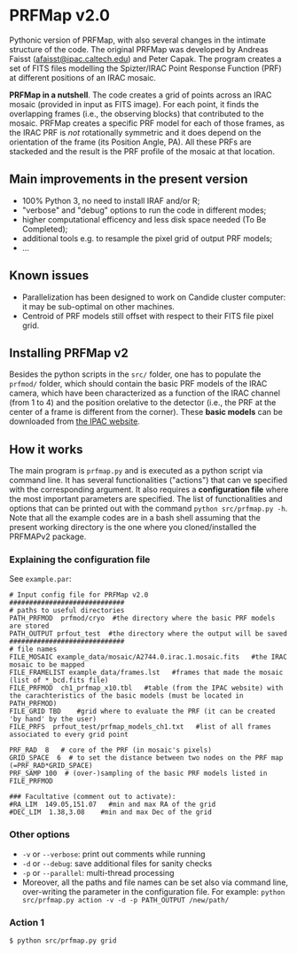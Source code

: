 # PRFMap v2.0
Pythonic version of PRFMap, with also several changes in the intimate structure of the code. 
The original PRFMap was developed by Andreas Faisst (afaisst@ipac.caltech.edu) and Peter Capak. The program creates a set of FITS files modelling the Spizter/IRAC Point Response Function (PRF) at different positions of an IRAC mosaic.

**PRFMap in a nutshell**. The code creates a grid of points across an IRAC mosaic (provided in input as FITS image). For each point, it finds the overlapping frames (i.e., the observing blocks) that contributed to the mosaic. PRFMap creates a specific PRF model for each of those frames, as the IRAC PRF is *not* rotationally symmetric and it does depend on the orientation of the frame (its Position Angle, PA). All these PRFs are stackeded and the result is the PRF profile of the mosaic at that location.  

## Main improvements in the present version
 - 100% Python 3, no need to install IRAF and/or R;
 - "verbose" and "debug" options to run the code in different modes;
 - higher computational efficency and less disk space needed (To Be Completed);
 - additional tools e.g. to resample the pixel grid of output PRF models;
 - ...

## Known issues
 - Parallelization has been designed to work on Candide cluster computer: it may be sub-optimal on other machines. 
 - Centroid of PRF models still offset with respect to their FITS file pixel grid.  

## Installing PRFMap v2
Besides the python scripts in the `src/` folder, one has to populate the `prfmod/` folder, which should contain the basic PRF models of the IRAC camera, which have been characterized as a function of the IRAC channel (from 1 to 4) and the position orelative to the detector (i.e., the PRF at the center of a frame is different from the corner). These **basic models** can be downloaded from [the IPAC website](https://irsa.ipac.caltech.edu/data/SPITZER/docs/irac/calibrationfiles/psfprf/).  

## How it works
The main program is `prfmap.py` and is executed as a python script via command line. It has several functionalities ("actions") that can ve specified with the corresponding argument. It also requires a **configuration file** where the most important parameters are specified. The list of functionalities and options that can be printed out with the command `python src/prfmap.py -h`. Note that all the example codes are in a bash shell assuming that the present working directory is the one where you cloned/installed the PRFMAPv2 package. 

### Explaining the configuration file
See `example.par`:
```
# Input config file for PRFMap v2.0
#############################
# paths to useful directories
PATH_PRFMOD  prfmod/cryo  #the directory where the basic PRF models are stored
PATH_OUTPUT prfout_test  #the directory where the output will be saved
#############################
# file names
FILE_MOSAIC example_data/mosaic/A2744.0.irac.1.mosaic.fits   #the IRAC mosaic to be mapped
FILE_FRAMELIST example_data/frames.lst   #frames that made the mosaic (list of *_bcd.fits file)
FILE_PRFMOD  ch1_prfmap_x10.tbl   #table (from the IPAC website) with the carachteristics of the basic models (must be located in PATH_PRFMOD)
FILE_GRID TBD    #grid where to evaluate the PRF (it can be created 'by hand' by the user)
FILE_PRFS  prfout_test/prfmap_models_ch1.txt   #list of all frames associated to every grid point

PRF_RAD  8   # core of the PRF (in mosaic's pixels)
GRID_SPACE  6  # to set the distance between two nodes on the PRF map (=PRF_RAD*GRID_SPACE)
PRF_SAMP 100  # (over-)sampling of the basic PRF models listed in FILE_PRFMOD

### Facultative (comment out to activate):
#RA_LIM  149.05,151.07   #min and max RA of the grid
#DEC_LIM  1.38,3.08    #min and max Dec of the grid
```

### Other options
 - `-v` or `--verbose`: print out comments while running
 - `-d` or `--debug`: save additional files for sanity checks
 - `-p` or `--parallel`: multi-thread processing
 - Moreover, all the paths and file names can be set also via command line, over-writing the parameter in the configuration file. For example: `python src/prfmap.py action -v -d -p PATH_OUTPUT /new/path/` 

### Action 1

```bash
$ python src/prfmap.py grid  
```
